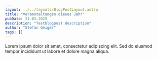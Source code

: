 ```yaml
---
layout: ../../layouts/BlogPostLayout.astro
title: "Veranstaltungen dieses Jahr"
pubDate: 31.03.2025
description: "Testblogpost description"
author: "Stefan Geiger"
tags: []
---
```


Lorem ipsum dolor sit amet, consectetur adipiscing elit. Sed do eiusmod tempor incididunt ut labore et dolore magna aliqua.
